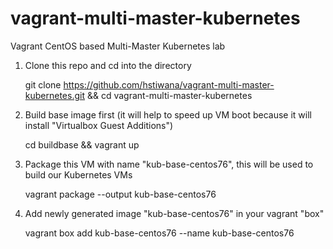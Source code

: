 # vagrant-multi-master-kubernetes
Vagrant CentOS based Multi-Master Kubernetes lab

1) Clone this repo and cd into the directory

    git clone  https://github.com/hstiwana/vagrant-multi-master-kubernetes.git && cd vagrant-multi-master-kubernetes

2) Build base image first (it will help to speed up VM boot because it will install "Virtualbox Guest Additions")

     cd buildbase && vagrant up

3) Package this VM with name "kub-base-centos76", this will be used to build our Kubernetes VMs

     vagrant package --output kub-base-centos76

4) Add newly generated image "kub-base-centos76" in your vagrant "box"

     vagrant box add kub-base-centos76 --name kub-base-centos76
